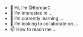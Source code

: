 - 👋 Hi, I’m @KordacC
- 👀 I’m interested in ...
- 🌱 I’m currently learning ...
- 💞️ I’m looking to collaborate on ...
- 📫 How to reach me ...

<!---
KordacC/KordacC is a ✨ special ✨ repository because its `README.md` (this file) appears on your GitHub profile.
You can click the Preview link to take a look at your changes.
--->
